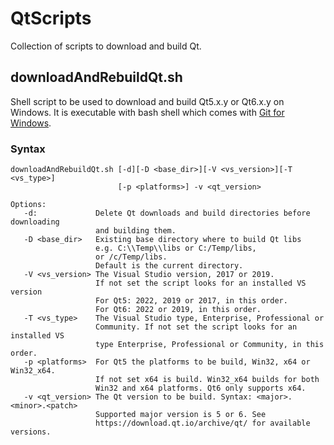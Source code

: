 # QtScripts

Collection of scripts to download and build Qt.

## downloadAndRebuildQt.sh

Shell script to be used to download and build Qt5.x.y or Qt6.x.y on Windows. It is executable with bash shell which comes with [Git for Windows](https://git-scm.com/download/win).

### Syntax
```
downloadAndRebuildQt.sh [-d][-D <base_dir>][-V <vs_version>][-T <vs_type>]
                        [-p <platforms>] -v <qt_version>

Options:
   -d:             Delete Qt downloads and build directories before downloading
                   and building them.
   -D <base_dir>   Existing base directory where to build Qt libs
                   e.g. C:\\Temp\\libs or C:/Temp/libs,
                   or /c/Temp/libs.
                   Default is the current directory.
   -V <vs_version> The Visual Studio version, 2017 or 2019.
                   If not set the script looks for an installed VS version
                   For Qt5: 2022, 2019 or 2017, in this order.
                   For Qt6: 2022 or 2019, in this order.
   -T <vs_type>    The Visual Studio type, Enterprise, Professional or
                   Community. If not set the script looks for an installed VS
                   type Enterprise, Professional or Community, in this order.
   -p <platforms>  For Qt5 the platforms to be build, Win32, x64 or Win32_x64.
                   If not set x64 is build. Win32_x64 builds for both
                   Win32 and x64 platforms. Qt6 only supports x64.
   -v <qt_version> The Qt version to be build. Syntax: <major>.<minor>.<patch>
                   Supported major version is 5 or 6. See
                   https://download.qt.io/archive/qt/ for available versions.

